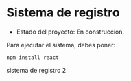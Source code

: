 <h1> Sistema de registro </h1>

- Estado del proyecto: En construccion.

Para ejecutar el sistema, debes poner: 

```npm install react```

sistema de registro 2
